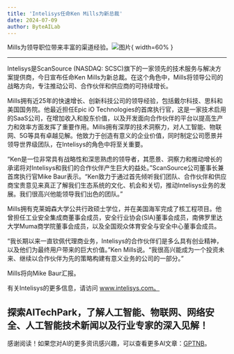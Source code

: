 ```yaml
---
title: 'Intelisys任命Ken Mills为新总裁'
date: 2024-07-09
author: ByteAILab
---
```


Mills为领导职位带来丰富的渠道经验。![图片](https://ai-techpark.com/wp-content/uploads/2024/07/Intelisys-960x540.jpg){ width=60% }

---
Intelisys是ScanSource (NASDAQ: SCSC)旗下的一家领先的技术服务与解决方案提供商，今日宣布任命Ken Mills为新总裁。在这个角色中，Mills将领导公司的战略方向，专注推动公司、合作伙伴和供应商的可持续增长。

Mills拥有近25年的快速增长、创新科技公司的领导经验，包括戴尔科技、思科和美国国务院。他最近担任Epic iO Technologies的首席执行官，这是一家技术启用的SaaS公司，在增加收入和股东价值，以及开发面向合作伙伴的平台以提高生产力和效率方面发挥了重要作用。Mills拥有深厚的技术洞察力，对人工智能、物联网、5G等具有卓越见解。他致力于创造有意义的企业价值，同时制定公司愿景并领导世界级团队，在Intelisys的角色中将至关重要。

“Ken是一位非常具有战略性和深思熟虑的领导者，其愿景、洞察力和推动增长的承诺将对Intelisys和我们的合作伙伴产生巨大的益处。”ScanSource公司董事长兼首席执行官Mike Baur表示。“Ken致力于通过首先倾听我们团队、合作伙伴和供应商宝贵意见来真正了解我们生态系统的文化、机会和关切，推动Intelisys业务的发展。我们很高兴他能领导我们出色的团队。”

Mills拥有克莱姆森大学公共行政硕士学位，并在美国海军完成了核工程项目。他曾担任工业安全集成商董事会成员，安全行业协会(SIA)董事会成员，南佛罗里达大学Muma商学院董事会成员，以及全国观众体育安全与安全中心董事会成员。

“我长期以来一直钦佩代理商业务，Intelisys的合作伙伴们是多么具有创业精神，以及他们为最终用户带来的巨大价值。”Ken Mills说。“我很高兴能成为一个投资未来、继续以合作伙伴为先的策略构建有意义业务的公司的一部分。”

Mills将向Mike Baur汇报。

有关Intelisys的更多信息，请访问 www.intelisys.com。

探索AITechPark，了解人工智能、物联网、网络安全、人工智能技术新闻以及行业专家的深入见解！
---
感谢阅读！如果您对AI的更多资讯感兴趣，可以查看更多AI文章：[GPTNB](https://gptnb.com)。